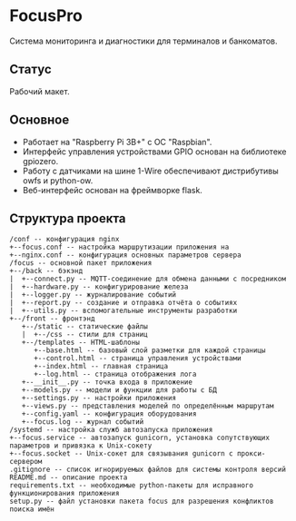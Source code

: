 # FocusPro

Система мониторинга и диагностики для терминалов и банкоматов.

## Статус

Рабочий макет.

## Основное

- Работает на "Raspberry Pi 3В+" с ОС "Raspbian".
- Интерфейс управления устройствами GPIO основан на библиотеке gpiozero.
- Работу с датчиками на шине 1-Wire обеспечивают дистрибутивы owfs и python-ow.
- Веб-интерфейс основан на фреймворке flask.

## Структура проекта

```
/conf -- конфигурация nginx
+--focus.conf -- настройка маршрутизации приложения на
+--nginx.conf -- конфигурация основных параметров сервера
/focus -- основной пакет приложения
+--/back -- бэкэнд
|  +--connect.py -- MQTT-соединение для обмена данными с посредником
|  +--hardware.py -- конфигурирование железа
|  +--logger.py -- журналирование событий
|  +--report.py -- создание и отправка отчёта о событиях
|  +--utils.py -- вспомогательные инструменты разработки
+--/front -- фронтэнд
   +--/static -- статические файлы
   |  +--/css -- стили для страниц
   +--/templates -- HTML-шаблоны
      +--base.html -- базовый слой разметки для каждой страницы
      +--control.html -- страница управления устройствами
      +--index.html -- главная страница
      +--log.html -- страница отображения лога
   +--__init__.py -- точка входа в приложение
   +--models.py -- модели и функции для работы с БД
   +--settings.py -- настройки приложения
   +--views.py -- представления моделей по определённым маршрутам
   +--config.yaml -- конфигурация оборудования
   +--focus.log -- журнал событий
/systemd -- настройка служб автозапуска приложения
+--focus.service -- автозапуск gunicorn, установка сопутствующих параметров и привязка к Unix-сокету
+--focus.socket -- Unix-сокет для связывания gunicorn с прокси-сервером
.gitignore -- список игнорируемых файлов для системы контроля версий
README.md -- описание проекта
requirements.txt -- необходимые python-пакеты для исправного функционирования приложения
setup.py -- файл установки пакета focus для разрешения конфликтов поиска имён
```
